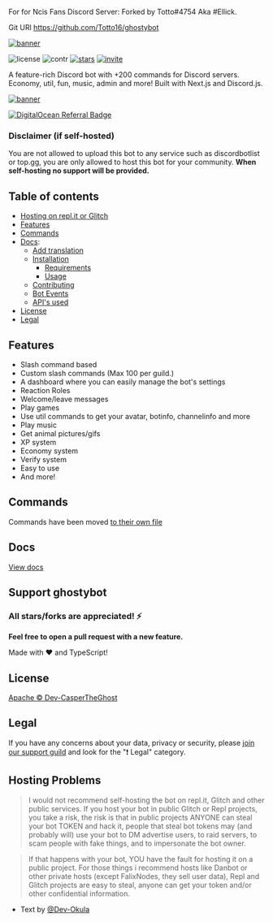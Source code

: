 For for Ncis Fans Discord Server:
Forked by Totto#4754 Aka #Ellick.

Git URl https://github.com/Totto16/ghostybot

[![banner](https://github.com/Dev-CasperTheGhost/ghostybot/blob/main/.github/Ghostybot-banner.png?raw=true)](https://ghostybot.caspertheghost.me/add)

![license](https://img.shields.io/github/license/dev-caspertheghost/ghostybot?color=gr)
![contr](https://img.shields.io/github/contributors/dev-caspertheghost/ghostybot)
[![stars](https://img.shields.io/github/stars/dev-caspertheghost/ghostybot?color=gr)](https://github.com/dev-caspertheghost/ghostybot)
[![invite](https://img.shields.io/badge/Invite-GhostyBot-blue)](https://discord.com/oauth2/authorize?client_id=632843197600759809&scope=bot+applications.commands&permissions=8)

A feature-rich Discord bot with +200 commands for Discord servers. Economy, util, fun, music, admin and more! Built with Next.js and Discord.js.

[![banner](https://invidget.switchblade.xyz/XxHrtkA)](https://discord.gg/XxHrtkA)

[![DigitalOcean Referral Badge](https://web-platforms.sfo2.digitaloceanspaces.com/WWW/Badge%203.svg)](https://www.digitalocean.com/?refcode=2b55d2e00a11&utm_campaign=Referral_Invite&utm_medium=Referral_Program&utm_source=badge)

### Disclaimer (if self-hosted)

You are not allowed to upload this bot to any service such as discordbotlist or top.gg, you are only allowed to host this bot for your community. **When self-hosting no support will be provided.**

## Table of contents

- [Hosting on repl.it or Glitch](#hosting-problems)
- [Features](#features)
- [Commands](docs/COMMANDS.md)
- [Docs](docs/README.md):
  - [Add translation](docs/TRANSLATE.md)
  - [Installation](docs/INSTALLATION.md)
    - [Requirements](docs/INSTALLATION.md#requirements)
    - [Usage](docs/INSTALLATION.md#usage)
  - [Contributing](docs/CONTRIBUTING.md)
  - [Bot Events](/docs/BOT_EVENTS.md)
  - [API's used](/docs/APIS_USED.md)
- [License](#license)
- [Legal](#legal)

## Features

- Slash command based
- Custom slash commands (Max 100 per guild.)
- A dashboard where you can easily manage the bot's settings
- Reaction Roles
- Welcome/leave messages
- Play games
- Use util commands to get your avatar, botinfo, channelinfo and more
- Play music
- Get animal pictures/gifs
- XP system
- Economy system
- Verify system
- Easy to use
- And more!

## Commands

Commands have been moved [to their own file](docs/COMMANDS.md)

## Docs

[View docs](/docs/README.md)

## Support ghostybot

### All stars/forks are appreciated! ⚡

**Feel free to open a pull request with a new feature.**

Made with ❤️ and TypeScript!

## License

[Apache © Dev-CasperTheGhost](./LICENSE)

## Legal

If you have any concerns about your data, privacy or security, please [join our support guild](https://discord.gg/XxHrtkA) and look for the "❗ Legal" category.

## Hosting Problems

> I would not recommend self-hosting the bot on repl.it, Glitch and other public services. If you host your bot in public Glitch or Repl projects, you take a risk, the risk is that in public projects ANYONE can steal your bot TOKEN and hack it, people that steal bot tokens may (and probably will) use your bot to DM advertise users, to raid servers, to scam people with fake things, and to impersonate the bot owner.

> If that happens with your bot, YOU have the fault for hosting it on a public project.
> For those things i recommend hosts like Danbot or other private hosts (except FalixNodes, they sell user data), Repl and Glitch projects are easy to steal, anyone can get your token and/or other confidential information.

- Text by [@Dev-Okula](https://github.com/Dev-Okula)
